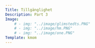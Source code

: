 ```yaml
---
Title: Tillgänglighet
Description: Part 3
Image: 
    # - img: "../image/glimstedts.PNG"
    # - img: "../image/hm.PNG"
    # - img: "../image/one.PNG"
Template: kmom
---
```


